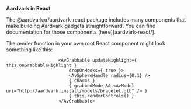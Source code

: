 **Aardvark in React**

The @aardvarkxr/aardvark-react package includes many components that make building Aardvark gadgets straightforward.
You can find documentation for those components (here)[aardvark-react/].

The render function in your own root React component might look something like this:

```
					<AvGrabbable updateHighlight={ this.onGrabbableHighlight } 
						dropOnHooks={ true }>
						<AvSphereHandle radius={0.1} />
						{ charms }
						{ grabbedMode && <AvModel uri="http://aardvark.install/models/bracelet.glb" /> }
						{ this.renderControls() }
					</AvGrabbable>
```

